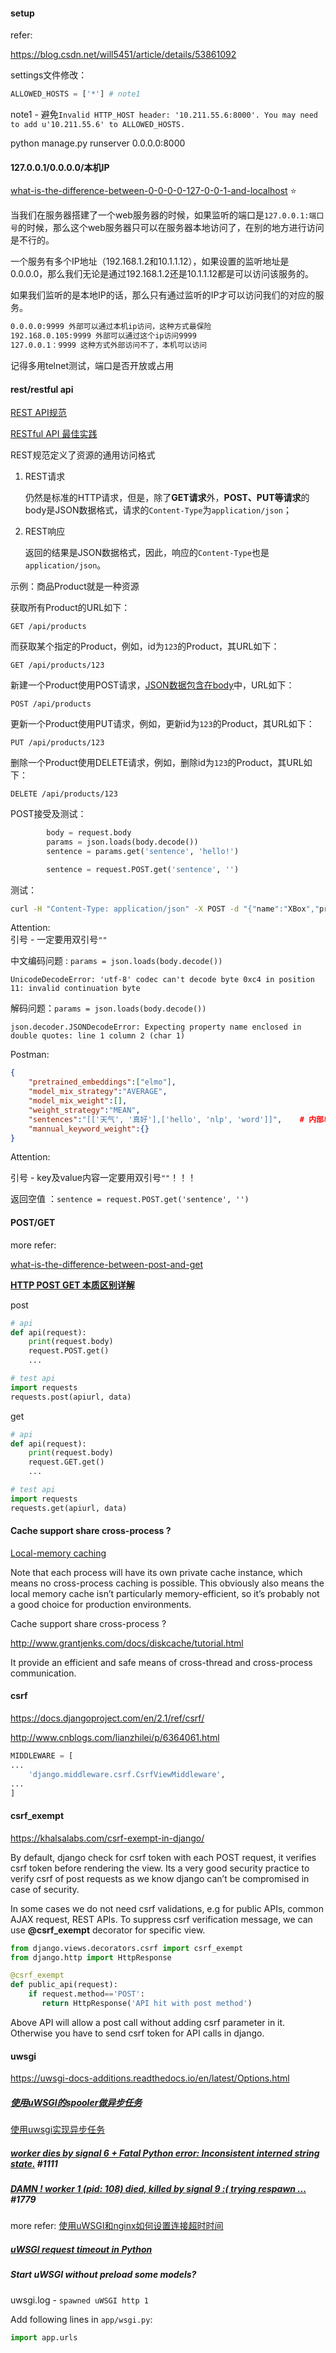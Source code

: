 #### setup

refer:

https://blog.csdn.net/will5451/article/details/53861092

settings文件修改：

```python
ALLOWED_HOSTS = ['*'] # note1
```

note1 - 避免`Invalid HTTP_HOST header: '10.211.55.6:8000'. You may need to add u'10.211.55.6' to ALLOWED_HOSTS.`



python manage.py runserver 0.0.0.0:8000



#### 127.0.0.1/0.0.0.0/本机IP

[what-is-the-difference-between-0-0-0-0-127-0-0-1-and-localhost](https://stackoverflow.com/questions/20778771/what-is-the-difference-between-0-0-0-0-127-0-0-1-and-localhost) :star:

当我们在服务器搭建了一个web服务器的时候，如果监听的端口是`127.0.0.1:端口号`的时候，那么这个web服务器只可以在服务器本地访问了，在别的地方进行访问是不行的。

一个服务有多个IP地址（192.168.1.2和10.1.1.12），如果设置的监听地址是0.0.0.0，那么我们无论是通过192.168.1.2还是10.1.1.12都是可以访问该服务的。

如果我们监听的是本地IP的话，那么只有通过监听的IP才可以访问我们的对应的服务。

```markdown
0.0.0.0:9999 外部可以通过本机ip访问，这种方式最保险 
192.168.0.105:9999 外部可以通过这个ip访问9999 
127.0.0.1：9999 这种方式外部访问不了，本机可以访问
```

记得多用telnet测试，端口是否开放或占用



#### rest/restful api

[REST API规范](https://www.liaoxuefeng.com/wiki/001434446689867b27157e896e74d51a89c25cc8b43bdb3000/0014735914606943e2866257aa644b4bdfe01d26d29960b000)

[RESTful API 最佳实践](http://www.ruanyifeng.com/blog/2018/10/restful-api-best-practices.html)



REST规范定义了资源的通用访问格式

1. REST请求

   仍然是标准的HTTP请求，但是，除了**GET请求**外，**POST、PUT等请求**的body是JSON数据格式，请求的`Content-Type`为`application/json`；

2. REST响应

   返回的结果是JSON数据格式，因此，响应的`Content-Type`也是`application/json`。



示例：商品Product就是一种资源

获取所有Product的URL如下：

```
GET /api/products
```

而获取某个指定的Product，例如，id为`123`的Product，其URL如下：

```
GET /api/products/123
```

新建一个Product使用POST请求，<u>JSON数据包含在body</u>中，URL如下：

```
POST /api/products
```

更新一个Product使用PUT请求，例如，更新id为`123`的Product，其URL如下：

```
PUT /api/products/123
```

删除一个Product使用DELETE请求，例如，删除id为`123`的Product，其URL如下：

```
DELETE /api/products/123
```





POST接受及测试：

```python
        body = request.body
        params = json.loads(body.decode())
        sentence = params.get('sentence', 'hello!')
```

```python
        sentence = request.POST.get('sentence', '')
```



测试：

```bash
curl -H "Content-Type: application/json" -X POST -d "{"name":"XBox","price":3999}" http://localhost:3000/api/products
```

Attention: <br>引号 - 一定要用双引号`""`

中文编码问题 : `params = json.loads(body.decode())`

`UnicodeDecodeError: 'utf-8' codec can't decode byte 0xc4 in position 11: invalid continuation byte`

解码问题：`params = json.loads(body.decode())`

`json.decoder.JSONDecodeError: Expecting property name enclosed in double quotes: line 1 column 2 (char 1)`



Postman:

```json
{
	"pretrained_embeddings":["elmo"],
	"model_mix_strategy":"AVERAGE",
	"model_mix_weight":[],
	"weight_strategy":"MEAN",
	"sentences":"[['天气', '真好'],['hello', 'nlp', 'word']]",    # 内部单引号，外部双引号
	"mannual_keyword_weight":{}
}
```

Attention:

引号 - key及value内容一定要用双引号`""`！！！

返回空值 ：`sentence = request.POST.get('sentence', '')` 







#### POST/GET

more refer: 

[what-is-the-difference-between-post-and-get](https://stackoverflow.com/questions/3477333/what-is-the-difference-between-post-and-get)

[**HTTP POST GET 本质区别详解**](https://blog.csdn.net/gideal_wang/article/details/4316691)



post

```python
# api
def api(request):
    print(request.body)
    request.POST.get()
    ...

# test api
import requests
requests.post(apiurl, data)
```

get

```python
# api
def api(request):
    print(request.body)
    request.GET.get()
    ...

# test api
import requests
requests.get(apiurl, data)
```



#### Cache support share cross-process ?

[Local-memory caching](https://docs.djangoproject.com/en/2.2/topics/cache/#local-memory-caching)

Note that each process will have its own private cache instance, which means no cross-process caching is possible. This obviously also means the local memory cache isn’t particularly memory-efficient, so it’s probably not a good choice for production environments.



Cache support share cross-process ?

http://www.grantjenks.com/docs/diskcache/tutorial.html

It provide an efficient and safe means of cross-thread and cross-process communication.



#### csrf

https://docs.djangoproject.com/en/2.1/ref/csrf/

http://www.cnblogs.com/lianzhilei/p/6364061.html

```python
MIDDLEWARE = [
...
    'django.middleware.csrf.CsrfViewMiddleware',
...
]
```



#### csrf_exempt

https://khalsalabs.com/csrf-exempt-in-django/

By default, django check for csrf token with each POST request, it verifies csrf token before rendering the view. Its a very good security practice to verify csrf of post requests as we know django can’t be compromised in case of security.

In some cases we do not need csrf validations, e.g for public APIs, common AJAX request, REST APIs. To suppress csrf verification message, we can use **@csrf_exempt** decorator for specific view.

```python
from django.views.decorators.csrf import csrf_exempt
from django.http import HttpResponse

@csrf_exempt
def public_api(request):
    if request.method=='POST':
       return HttpResponse('API hit with post method')
```

Above API will allow a post call without adding csrf parameter in it. Otherwise you have to send csrf token for API calls in django.

#### uwsgi



https://uwsgi-docs-additions.readthedocs.io/en/latest/Options.html



##### [使用uWSGI的spooler做异步任务](https://www.kawabangga.com/posts/3101)

[使用uwsgi实现异步任务](https://knktc.com/2018/07/24/uwsgi-spooler-as-async-queue/)



##### [worker dies by signal 6 + Fatal Python error: Inconsistent interned string state.](https://github.com/unbit/uwsgi/issues/1111#) #1111



##### [DAMN ! worker 1 (pid: 108) died, killed by signal 9 :( trying respawn ...](https://github.com/unbit/uwsgi/issues/1779#) #1779

more refer: [使用uWSGI和nginx如何设置连接超时时间](https://www.jianshu.com/p/f5ee6b6b7e54)



##### [uWSGI request timeout in Python](https://stackoverflow.com/questions/24127601/uwsgi-request-timeout-in-python)



##### Start uWSGI without preload some models?

uwsgi.log - `spawned uWSGI http 1 `

Add following lines in `app/wsgi.py`:

```python
import app.urls
```





